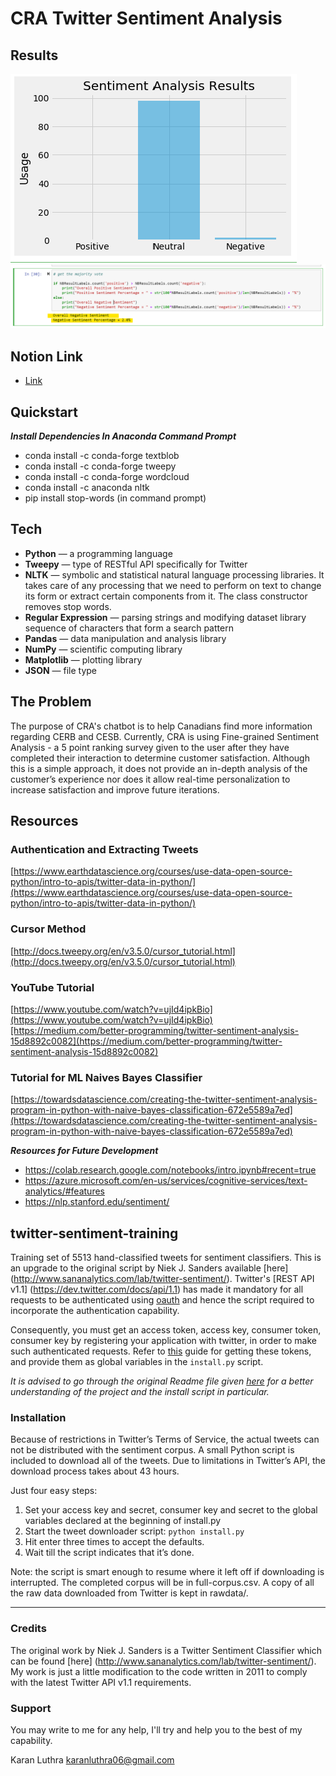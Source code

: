 CRA Twitter Sentiment Analysis
==========================
## Results
![Graph](https://github.com/shiyanboxer/CRA-Twitter-Sentiment-Analysis/blob/master/Graph.png)
![Results](https://github.com/shiyanboxer/CRA-Twitter-Sentiment-Analysis/blob/master/SAResults.png)
## Notion Link
- [Link](https://www.notion.so/shiyanboxer/Twitter-Sentiment-Analysis-v2-ef739d444a944254a2e43da829dc45a3)

## Quickstart
***Install Dependencies In Anaconda Command Prompt***
- conda install -c conda-forge textblob
- conda install -c conda-forge tweepy
- conda install -c conda-forge wordcloud
- conda install -c anaconda nltk
- pip install stop-words (in command prompt)

## Tech
- **Python** — a programming language
- **Tweepy** — type of RESTful API specifically for Twitter
- **NLTK** — symbolic and statistical natural language processing libraries. It takes care of any processing that we need to perform on text to change its form or extract certain components from it. The class constructor removes stop words.
- **Regular Expression** — parsing strings and modifying dataset library sequence of characters that form a search pattern
- **Pandas** — data manipulation and analysis library
- **NumPy** — scientific computing library
- **Matplotlib** — plotting library
- **JSON** — file type

## The Problem
The purpose of CRA's chatbot is to help Canadians find more information regarding CERB and CESB. Currently, CRA is using Fine-grained Sentiment Analysis - a 5 point ranking survey given to the user after they have completed their interaction to determine customer satisfaction. Although this is a simple approach, it does not provide an in-depth analysis of the customer’s experience nor does it allow real-time personalization to increase satisfaction and improve future iterations.

## Resources
### Authentication and Extracting Tweets
[https://www.earthdatascience.org/courses/use-data-open-source-python/intro-to-apis/twitter-data-in-python/](https://www.earthdatascience.org/courses/use-data-open-source-python/intro-to-apis/twitter-data-in-python/)

### Cursor Method
[http://docs.tweepy.org/en/v3.5.0/cursor_tutorial.html](http://docs.tweepy.org/en/v3.5.0/cursor_tutorial.html)

### YouTube Tutorial
[https://www.youtube.com/watch?v=ujId4ipkBio](https://www.youtube.com/watch?v=ujId4ipkBio)[https://medium.com/better-programming/twitter-sentiment-analysis-15d8892c0082](https://medium.com/better-programming/twitter-sentiment-analysis-15d8892c0082)

### Tutorial for ML Naives Bayes Classifier
[https://towardsdatascience.com/creating-the-twitter-sentiment-analysis-program-in-python-with-naive-bayes-classification-672e5589a7ed](https://towardsdatascience.com/creating-the-twitter-sentiment-analysis-program-in-python-with-naive-bayes-classification-672e5589a7ed)

***Resources for Future Development***
- https://colab.research.google.com/notebooks/intro.ipynb#recent=true
- https://azure.microsoft.com/en-us/services/cognitive-services/text-analytics/#features
- https://nlp.stanford.edu/sentiment/

## twitter-sentiment-training
Training set of 5513 hand-classified tweets for sentiment classifiers.  This is an upgrade to the original script by Niek J. Sanders available [here] (http://www.sananalytics.com/lab/twitter-sentiment/). Twitter's [REST API v1.1] (https://dev.twitter.com/docs/api/1.1) has made it mandatory for all requests to be authenticated using [oauth](https://dev.twitter.com/docs/auth/oauth#v1-1) and hence the script required to incorporate the authentication capability.

Consequently, you must get an access token, access key, consumer token, consumer key by registering your application with twitter, in order to make such authenticated requests. Refer to [this](https://dev.twitter.com/docs/auth/tokens-devtwittercom) guide for getting these tokens, and provide them as global variables in the `install.py` script.

*It is advised to go through the original Readme file given [here](http://www.sananalytics.com/lab/twitter-sentiment/sanders-twitter-0.2.zip) for a better understanding of the project and the install script in particular.*

### Installation
Because of restrictions in Twitter’s Terms of Service, the actual tweets can not be distributed
with the sentiment corpus. A small Python script is included to download all of the tweets. Due
to limitations in Twitter’s API, the download process takes about 43 hours.

Just four easy steps:  
1. Set your access key and secret, consumer key and secret to the global variables declared at the beginning of install.py  
2. Start the tweet downloader script: `python install.py`  
3. Hit enter three times to accept the defaults.  
4. Wait till the script indicates that it’s done.  

Note: the script is smart enough to resume where it left off if downloading is interrupted.
The completed corpus will be in full-corpus.csv. A copy of all the raw data downloaded from Twitter is kept in rawdata/.

----

### Credits
The original work by Niek J. Sanders is a Twitter Sentiment Classifier which can be found [here] (http://www.sananalytics.com/lab/twitter-sentiment/). 
My work is just a little modification to the code written in 2011 to comply with the latest Twitter API v1.1 requirements.

### Support
You may write to me for any help, I'll try and help you to the best of my capability.

Karan Luthra 
karanluthra06@gmail.com


